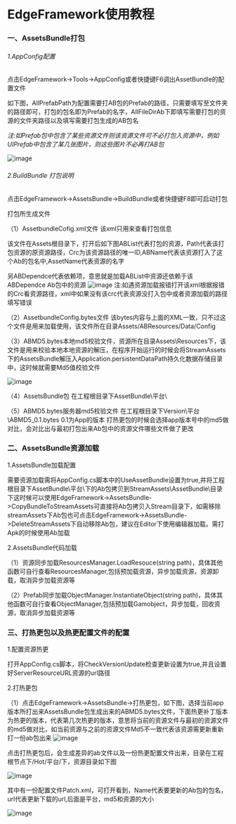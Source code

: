 # EdgeFramework使用教程
### 一、AssetsBundle打包
######  1.AppConfig配置
点击EdgeFramework->Tools->AppConfig或者快捷键F6调出AssetBundle的配置文件

如下图，AllPrefabPath为配置需要打AB包的Prefab的路径，只需要填写至文件夹的路径即可，打包的包名即为Prefab的名字，AllFileDirAb下即填写需要打包的资源的文件夹路径以及填写需要打包生成的AB包名

*注:如Prefab包中包含了某些资源文件则该资源文件可不必打包入资源中，例如UIPrefab中包含了某几张图片，则这些图片不必再打AB包*

![image](https://user-images.githubusercontent.com/24520716/110445896-903c1200-80f9-11eb-8018-baae970dfeb9.png)

###### 2.BuildBundle  打包说明
点击EdgeFramework->AssetsBundle->BuildBundle或者快捷键F8即可启动打包

打包所生成文件

（1）AssetbundleCofig.xml文件 该xml只用来查看打包信息

该文件在Assets根目录下，打开后如下图ABList代表打包的资源，Path代表该打包资源的原资源路径，Crc为该资源路径的唯一ID,ABName代表该资源打入了这个Ab的包名中,AssetName代表资源的名字

另ABDependce代表依赖项，意思就是加载ABList中资源还依赖于该ABDependce Ab包中的资源
![image](https://user-images.githubusercontent.com/24520716/110446267-f1fc7c00-80f9-11eb-9f0f-2d1299b4ba25.png)
注:如遇资源加载报错打开该xml根据报错的Crc看资源路径，xml中如果没有该crc代表资源没打入包中或者资源加载的路径填写错误


（2）AssetbundleConfig.bytes文件 该bytes内容与上面的XML一致，只不过这个文件是用来加载使用，该文件所在目录Assets/ABResources/Data/Config

（3）ABMD5.bytes本地md5校验文件，资源所在目录Assets\Resources下，该文件是用来校验本地本地资源的解压，在程序开始运行的时候会将StreamAssets下的AssetsBundle解压入Application.persistentDataPath持久化数据存储目录中，这时候就需要Md5值校验文件

![image](https://user-images.githubusercontent.com/24520716/110446473-2bcd8280-80fa-11eb-8de1-829561f19269.png)

（4）AssetsBundle包 在工程根目录下AssetBundle\平台\

（5）ABMD5.bytes服务器md5校验文件 在工程根目录下Version\平台\ABMD5_0.1.bytes   0.1为App的版本 打热更包的时候会选择app版本号中的md5做对比，会对比出与最初打包出来Ab包中的资源文件哪些文件做了更改


### 二、AssetsBundle资源加载
1.AssetsBundle加载配置

需要资源加载需将AppConfig.cs脚本中的UseAssetBundle设置为true,并将工程根目录下AssetBundle\平台\下的Ab包拷贝到StreamAssets\AssetBundle\目录下这时候可以使用EdgeFramework->AssetsBundle->CopyBundleToStreamAssets可直接将Ab包拷贝入Stream目录下，如需移除streamAssets下Ab包也可点击EdgeFramework->AssetsBundle->DeleteStreamAssets下自动移除Ab包，建议在Editor下使用编辑器加载。需打Apk的时候使用Ab加载

2.AssetsBundle代码加载

（1）资源同步加载ResourcesManager.LoadResouce(string path)，具体其他函数可自行查看ResourcesManager,包括预加载资源，异步加载资源，资源卸载，取消异步加载资源等

（2）Prefab同步加载ObjectManager.InstantiateObject(string path)，具体其他函数可自行查看ObjectManager,包括预加载Gamobject，异步加载，回收资源，取消异步加载资源等

### 三、打热更包以及热更配置文件的配置
1.配置资源热更

打开AppConfig.cs脚本，将CheckVersionUpdate检查更新设置为true,并且设置好ServerResourceURL资源的url路径

2.打热更包

（1）点击EdgeFramework->AssetsBundle->打热更包，如下图，选择当前app版本所打出来AssetsBundle包生成出来的ABMD5.bytes文件，下面热更补丁版本为热更的版本，代表第几次热更的版本，意思将当前的资源文件与最初的资源文件的md5做对比，如当前资源与之前的资源文件Md5不一致代表该资源需更新重新打一份ab包出来
![image](https://user-images.githubusercontent.com/24520716/110447136-e198d100-80fa-11eb-9e6c-95525f69b957.png)

点击打热更包后，会生成差异的ab文件以及一份热更配置文件出来，目录在工程根节点下/Hot/平台/下，资源目录如下图

![image](https://user-images.githubusercontent.com/24520716/110448206-f033b800-80fb-11eb-9a26-d062b8610841.png)

其中有一份配置文件Patch.xml，可打开看到，Name代表要更新的Ab包的包名，url代表更新下载的url,后面是平台，md5和资源的大小

![image](https://user-images.githubusercontent.com/24520716/110448097-d7c39d80-80fb-11eb-9b3f-8999bfe64b16.png)



